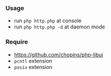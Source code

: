 ### Usage
* run `php http.php` at console
* run `php http.php -d` at daemon mode
  
### Require
* https://github.com/chopins/php-libui
* `pcntl` extension
* `posix` extension
